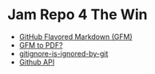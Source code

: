 # Jam Repo 4 The Win

- [GitHub Flavored Markdown (GFM)](https://en.wikipedia.org/wiki/Markdown#GitHub_Flavored_Markdown_(GFM))
- [GFM to PDF?](https://github.com/Jakkins/Github-Curiosity/blob/master/MD2PDF.md)
- [gitignore-is-ignored-by-git](https://stackoverflow.com/questions/11451535/gitignore-is-ignored-by-git)
- [Github API](https://api.github.com/)

